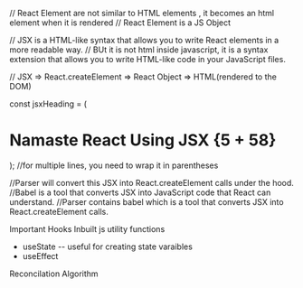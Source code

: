 // React Element are not similar to HTML elements , it becomes an html element when it is rendered
// React Element is a JS Object

// JSX is a HTML-like syntax that allows you to write React elements in a more readable way.
// BUt it is not html inside javascript, it is a syntax extension that allows you to write HTML-like code in your JavaScript files.

// JSX => React.createElement => React Object => HTML(rendered to the DOM)

const jsxHeading = (

  <h1 className="heading">Namaste React Using JSX {5 + 58}</h1>
); //for multiple lines, you need to wrap it in parentheses

//Parser will convert this JSX into React.createElement calls under the hood.
//Babel is a tool that converts JSX into JavaScript code that React can understand.
//Parser contains babel which is a tool that converts JSX into React.createElement calls.

Important Hooks
Inbuilt js utility functions

- useState -- useful for creating state varaibles
- useEffect

Reconcilation Algorithm

